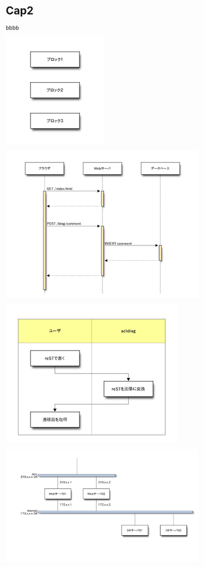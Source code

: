 # Cap2

bbbb

![](images/bdiag.png)

![](images/sdiag.png)

![](images/adiag.png)

![](images/ndiag.png)

